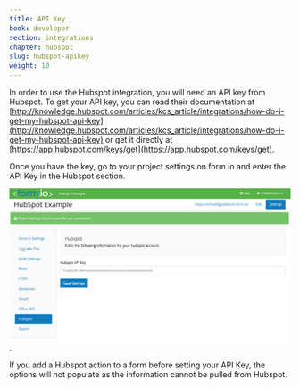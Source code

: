 ```yaml
---
title: API Key
book: developer
section: integrations
chapter: hubspot
slug: hubspot-apikey
weight: 10
---
```

In order to use the Hubspot integration, you will need an API key from Hubspot. To get your API key, you can read their documentation at [http://knowledge.hubspot.com/articles/kcs_article/integrations/how-do-i-get-my-hubspot-api-key](http://knowledge.hubspot.com/articles/kcs_article/integrations/how-do-i-get-my-hubspot-api-key) or get it directly at [https://app.hubspot.com/keys/get](https://app.hubspot.com/keys/get).

Once you have the key, go to your project settings on form.io and enter the API Key in the Hubspot section.

![](/assets/img/hubspot/hubspot-apikey.png).

If you add a Hubspot action to a form before setting your API Key, the options will not populate as the information cannot be pulled from Hubspot.